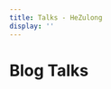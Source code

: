 ```yaml
---
title: Talks - HeZulong
display: ''
---
```


<div class="prose m-auto mb-8 select-none">
  <h1 class="mb-0">
    <router-link to="/posts" class="opacity-20 hover:opacity-50 !border-none !font-400">Blog</router-link>
    Talks
  </h1>
</div>

<ListPosts type="talk"/>
